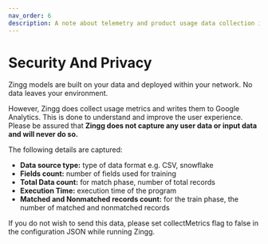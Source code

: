 ```yaml
---
nav_order: 6
description: A note about telemetry and product usage data collection in Zingg
---
```


# Security And Privacy

Zingg models are built on your data and deployed within your network. No data leaves your environment.

However, Zingg does collect usage metrics and writes them to Google Analytics. This is done to understand and improve the user experience. Please be assured that **Zingg does not capture any user data or input data and will never do so.**

The following details are captured:

* **Data source type:** type of data format e.g. CSV, snowflake
* **Fields count:** number of fields used for training
* **Total Data count:** for match phase, number of total records
* **Execution Time:** execution time of the program
* **Matched and Nonmatched records count:** for the train phase, the number of matched and nonmatched records

If you do not wish to send this data, please set collectMetrics flag to false in the configuration JSON while running Zingg.

